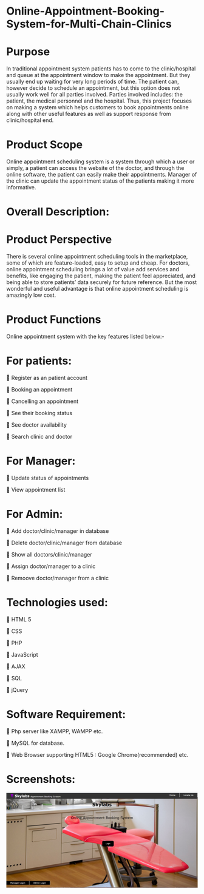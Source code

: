 # Online-Appointment-Booking-System-for-Multi-Chain-Clinics

# Purpose
In traditional appointment system patients has to come to the clinic/hospital and queue at the
appointment window to make the appointment. But they usually end up waiting for very long
periods of time. The patient can, however decide to schedule an appointment, but this option
does not usually work well for all parties involved. Parties involved includes: the patient, the
medical personnel and the hospital. Thus, this project focuses on making a system which
helps customers to book appointments online along with other useful features as well as support response
from clinic/hospital end.

# Product Scope
Online appointment scheduling system is a system through which a user or simply, a patient
can access the website of the doctor, and through the online software, the patient can easily
make their appointments. Manager of the clinic can update the appointment status of the
patients making it more informative.

# Overall Description:

# Product Perspective
There is several online appointment scheduling tools in the marketplace, some of which are
feature-loaded, easy to setup and cheap. For doctors, online appointment scheduling brings a
lot of value add services and benefits, like engaging the patient, making the patient feel
appreciated, and being able to store patients’ data securely for future reference. But the most
wonderful and useful advantage is that online appointment scheduling is amazingly low cost.

# Product Functions
Online appointment system with the key features listed below:-
# For patients:
 Register as an patient account

 Booking an appointment

 Cancelling an appointment

 See their booking status

 See doctor availability

 Search clinic and doctor

# For Manager:
 Update status of appointments

 View appointment list

# For Admin:
 Add doctor/clinic/manager in database

 Delete doctor/clinic/manager from database

 Show all doctors/clinic/manager

 Assign doctor/manager to a clinic

 Remoove doctor/manager from a clinic


# Technologies used:
 HTML 5

 CSS

 PHP

 JavaScript

 AJAX

 SQL

 jQuery


# Software Requirement:
 Php server like XAMPP, WAMPP etc.

 MySQL for database.

 Web Browser supporting HTML5 : Google Chrome(recommended) etc.

# Screenshots:
![cover.jpg](system%20screenshots/cover.JPG "Cover Page")
